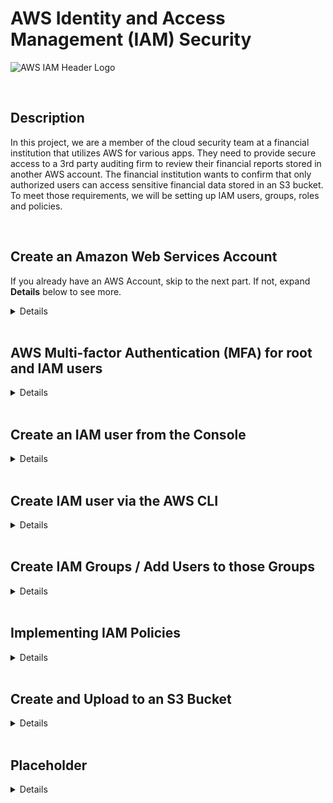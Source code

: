 # AWS Identity and Access Management (IAM) Security

![AWS IAM Header Logo](https://github.com/Manny-D/AWS-Security-Identity-and-Access-Management-IAM-/assets/99146530/64c5255b-957d-4136-9356-f5427f9ce4a4)

<br>

## Description 

In this project, we are a member of the cloud security team at a financial institution that utilizes AWS for various apps. They need to provide secure access to a 3rd party auditing firm to review their financial reports stored in another AWS account. The financial institution wants to confirm that only authorized users can access sensitive financial data stored in an S3 bucket. To meet those requirements, we will be setting up IAM users, groups, roles and policies. 

<br>

## Create an Amazon Web Services Account

If you already have an AWS Account, skip to the next part. If not, expand <b>Details</b> below to see more.
<details>
<summary>Details</summary>
 
<br>  

If you do not already have an AWS account, navigate to the following page to create one [https://aws.amazon.com/free](https://aws.amazon.com/free) and click on either Complete Signup or Create a Free Account.

![AWS Sign Up](https://github.com/Manny-D/Virtual-Private-Cloud-VPC/assets/99146530/60c3c592-9e8a-44d5-a7c8-74284d8cdc30)

When on the <b>Contact Information</b> page, select <b>Personal</b> for the Account type.
 
![Account Type](https://github.com/Manny-D/Virtual-Private-Cloud-VPC/assets/99146530/feaadbb9-de42-4ebb-b6c0-6901c0337891)

<b>Note</b>: you will be prompted to enter in credit card info. This is for identity verification and the card will only be charged if you exceed the Free Tier limits.

![CC](https://github.com/Manny-D/Virtual-Private-Cloud-VPC/assets/99146530/d31dd4ae-82db-4079-bdd0-c69649451c52)

Next you will be prompted to confirm your identity via a SMS code, then will be taken to the <b>Select a support plan</b> page, leave it at <b>Basic support - Free</b> and click <b>Complete sign up</b>.

![Free Tier](https://github.com/Manny-D/Virtual-Private-Cloud-VPC/assets/99146530/81256aff-4cfc-4697-8334-2cef1eef592c)

Sign up completed! Click on <b>Go to the AWS Management Console</b>.

![Sign up congrats](https://github.com/Manny-D/Virtual-Private-Cloud-VPC/assets/99146530/d60ae22b-4e1d-4235-9b3d-f30a36ec67aa)

Login to the AWS Management Console using the (default) <b>Root user</b> option. 

![Root user](https://github.com/Manny-D/Virtual-Private-Cloud-VPC/assets/99146530/f25d606b-96dd-42d9-85b3-a845951d3244)
</details>

<br>

## AWS Multi-factor Authentication (MFA) for root and IAM users

<details>
<summary>Details</summary>

<br>

When creating a new AWS account, the intial user provsioned is the root user. It is a best practice to not use this account for daily tasks because if it gets compromised, you will likely loose access to the account, among other things! We should create another user with full admin privileges. However, for the purposes of this section of the project, we will continue using the root user and secure it with another of layer of protection by enabling AWS MFA. 

<br>

Start by clicking on your Account name (towards the top right) -> click on <b>Security credentials</b>:

![Security credentials](https://github.com/Manny-D/AWS-Security-Identity-and-Access-Management-IAM-/assets/99146530/8349a51b-6ca5-42aa-bb16-199ee1bfaf87)

Click <b>Assign MFA</b>:

![Assign MFA](https://github.com/Manny-D/AWS-Security-Identity-and-Access-Management-IAM-/assets/99146530/e52a2f1c-2f33-467f-bcbd-696b8065b4e3)

Enter a <b>Device name</b> - ex. AWSIAMProject

![Select MFA device](https://github.com/Manny-D/AWS-Security-Identity-and-Access-Management-IAM-/assets/99146530/c21095d3-a549-440c-98f2-db5c4b456049)

In the next section, <b>MFA device</b>, leave it at <b>Authenticator app</b> and click <b>Next</b>. 

![MFA Device](https://github.com/Manny-D/AWS-Security-Identity-and-Access-Management-IAM-/assets/99146530/d4967607-6ffa-4717-a20b-f023a315eee2)

On the <b>Set up device</b> page:

![Authenticator app](https://github.com/Manny-D/AWS-Security-Identity-and-Access-Management-IAM-/assets/99146530/34365c25-9891-4804-9dbf-48bd41596b1d)

- If you don't have an authenticator app, click on the [See a list of compatible applications](https://aws.amazon.com/iam/features/mfa/?audit=2019q1) link to obtain one.
- Click on <b>Show secret key</b> and scan the QR code that appears with the app you're using.
- The app provides codes one at a time. Enter the first one in the <b>MFA code 1</b> field.
- When it updates, enter the new one in the <b>MFA code 2</b> field.
- Press <b>Add MFA</b>. 

All set.

![My security credentials](https://github.com/Manny-D/AWS-Security-Identity-and-Access-Management-IAM-/assets/99146530/1db7ecc7-6574-4721-829d-9f836b4a81f4)

Now logout of your account, then log back in to test AWS MFA with your root user account. 

![MFA code login](https://github.com/Manny-D/AWS-Security-Identity-and-Access-Management-IAM-/assets/99146530/e79d5910-1968-4a3c-916c-7ba5608837ed)

</details>
 
<br>  

## Create an IAM user from the Console

<details>
<summary>Details</summary>

<br>

To align with the best security practice of least privilege, we will now create an IAM user with admin privileges to use for the remainder of the project, instead of the root user. 

<br>

From the AWS Console search bar, type IAM and click on <b>IAM</b>.

![IAM Service](https://github.com/Manny-D/Identity-and-Access-Management-IAM-Security/assets/99146530/a355e551-3137-43ee-bdd8-8437a58984a0)

This account doesn't have any users yet. So lets add one.

![IAM Dashboard](https://github.com/Manny-D/Identity-and-Access-Management-IAM-Security/assets/99146530/8392686f-a336-4dbc-9154-de2ccd759886)

On the left pane, under <b>Access management</b>, click on <b>Users</b> and on the next page, click on <b>Create user</b>.

![Create user](https://github.com/Manny-D/Identity-and-Access-Management-IAM-Security/assets/99146530/1fb7daef-a7d0-40c0-b1fc-6ab0f48be16b)

On the <b>Specify user details</b> page, under <b>User details</b>, do the following:

![Specifiy User Details ](https://github.com/Manny-D/Identity-and-Access-Management-IAM-Security/assets/99146530/5bfd13f7-82f4-432f-a5fd-5369476b891a)

- <b>User name</b>: <b>SecurityTeamAdmin</b>
- <b>Provide user access to to the AWS Management Console - optional</b>: tick the box
- <b>Are you providing console access to a person?</b>: tick the <b>I want to create an IAM user</b> radio button
- <b>Console password</b>: (create a password and take note of it)
- <b>User must create a new password at next sign-in - Recommended</b>: uncheck this box
     - this is a best practice and should be used under normal circumstances
- Click <b>Next</b>

<br>

On the <b>Set permissions</b> page, tick the <b>Attach policies directly</b> radio button.

![Set permissions](https://github.com/Manny-D/Identity-and-Access-Management-IAM-Security/assets/99146530/a5da3735-87e8-426c-82dd-00ec3fa5ab56)

Under <b>Permissions policies</b>, select the following:
- <b>AdministratorAccess</b>

![Admin Access](https://github.com/Manny-D/Identity-and-Access-Management-IAM-Security/assets/99146530/a16b9791-5a82-490b-af23-20961f516022)

- <b>AWSAccountManagementFullAccess</b> and <b>IAMUserChangePassword</b> (it's faster to search for and add them), then click <b>Next</b>.

![AWS Account Mgmt Full Access](https://github.com/Manny-D/Identity-and-Access-Management-IAM-Security/assets/99146530/d4266e98-c03f-4c23-afd8-8ccb0cb1f052)

Review your settings and click <b>Create user</b>.

![Review and create user](https://github.com/Manny-D/Identity-and-Access-Management-IAM-Security/assets/99146530/d37df096-e9a0-4a73-be7d-6016ed782fdc)

Once created, be sure to note the <b>Console sign-in URL</b>, as we'll be using this to login to the AWS Console moving forward.  

![User created](https://github.com/Manny-D/Identity-and-Access-Management-IAM-Security/assets/99146530/56f8c6a4-faab-4adf-81e5-2757d279fc83)

Test the login of the new IAM user to confirm it's working.

![IAM user test login](https://github.com/Manny-D/Identity-and-Access-Management-IAM-Security/assets/99146530/eca22b59-8c09-4e7d-81b2-4542eb625a6f)

Once logged in, you should notice the user name has changed (see top right of the AWS Console).

![IAM user closeup](https://github.com/Manny-D/Identity-and-Access-Management-IAM-Security/assets/99146530/b82791fb-fd66-48ad-a164-9b9a14acb0a9)

![New IAM user login](https://github.com/Manny-D/Identity-and-Access-Management-IAM-Security/assets/99146530/18437b17-96d6-45cb-952f-c69b83ce0c85)



<br>

</details>
 
<br>

## Create IAM user via the AWS CLI

<details>
<summary>Details</summary>

<br>

In this section we, will be using the AWS CLI via our own computer. For the purposes of this project, we will not cover the install process, but you can find instructions on Amazon's site located [here](https://docs.aws.amazon.com/cli/latest/userguide/getting-started-install.html).

In order to utilize the AWS CLI, we need to create <b>Access keys</b> to send programmatic calls from our computer. 

<b>Note 1</b>: You can only have a maximum of 2 access keys at a time. <br>
<b>Note 2</b>: It's against best practice to create access keys via the root account. 

<br>

### Create Access Keys

From the AWS console, click on your login name (towards the top right) -> click on <b>Security credentials</b>.

![Security credentials 2](https://github.com/Manny-D/Identity-and-Access-Management-IAM-Security/assets/99146530/a708be3c-e955-45a9-a203-4d88f4594b22)

Scroll down to <b>Access keys</b> and click <b>Create access key</b>.

![Access keys](https://github.com/Manny-D/Identity-and-Access-Management-IAM-Security/assets/99146530/0abf5180-1181-4ef1-ac42-1c9848e96adc)

On the <b>Access key best practices & alternatives</b> page under <b>Use case</b>, do the following:
  
![Create access key](https://github.com/Manny-D/Identity-and-Access-Management-IAM-Security/assets/99146530/85a57373-fc5d-4702-9e87-e6b7d2e95aa9)

- Tick the <b>Command Line Interface (CLI)</b>.
- Put a check in <b>I understand the above recommendation and want to proceed to create an access key</b>.
- Click <b>Next</b>.

<br>

For <b>Set description tag - optional</b>, you can skip, or enter <b>For CLI access</b>, then click <b>Create access key</b>.

![Tag](https://github.com/Manny-D/Identity-and-Access-Management-IAM-Security/assets/99146530/f896c206-6bb4-433c-a34f-7382a4ed0a60)

Document both keys, as you will not be able to retrieve them after seeing them here. <br> 
You may want to download the .csv file for safe keeping. <br>
Once you have both keys saved somewhere, click <b>Done</b>. 

![Access key](https://github.com/Manny-D/Identity-and-Access-Management-IAM-Security/assets/99146530/8e3c80e8-06f5-4d9a-b4ae-191ca479eba5)

<br>

### Create Users

Open your computer's CLI and lets check to confirm the installed AWS CLI Version, enter:

```
aws --version
```

<b>Note</b>: I am using a Mac, so my screenshots are in iTerm2.

![AWS Version](https://github.com/Manny-D/Identity-and-Access-Management-IAM-Security/assets/99146530/1470e505-d9e0-4450-9da7-009a3249f54e)

To access the SecurityTeamAdmin account via the CLI, we need to configure it using the <b>Access keys</b> created above. 

```
aws configure
```

Grab those keys and in your CLI, do the following:

![aws configure](https://github.com/Manny-D/Identity-and-Access-Management-IAM-Security/assets/99146530/4a13f6bf-6ab1-4c19-a05d-1689de5c621f)

- <b>AWS Access Key ID</b> and <b>AWS Secret Access Key</b>: Copy / Paste the keys when prompted.
- <b>Default region name</b>: To check, via the AWS Console, click on the State to the left of your account and you'll see it listed.
   - eg. US East (N. Virginia) <b>us-east-1</b>
- <b>Default output [text]</b>: Type <b>text</b>

<br>

Now let's create some users! Enter the following to create a user:

```
aws iam create-user --user-name (enter username here)
```

Try the above for the users: Matt, Sarah and Deborah.

![Create users](https://github.com/Manny-D/Identity-and-Access-Management-IAM-Security/assets/99146530/c2f7f019-a9cc-43b1-8c42-fd3335838489)

Go back to the <b>AWS Console</b> in your browser to confirm they were created. Navigate to <b>IAM</b>, under <b>Access Management</b>, click on <b>Users</b>.

![User in AWS IAM Users](https://github.com/Manny-D/Identity-and-Access-Management-IAM-Security/assets/99146530/2b55cb05-e203-4671-8b28-77a6d4ab1316)

</details>
 
<br>


## Create IAM Groups / Add Users to those Groups

<details>
<summary>Details</summary>

<br>

Utilizing IAM groups allows easy management of users' permissions. Users assigned to an IAM group automatically inherit the permissions of the group. 

<br>

### Create IAM Group via the Console

From the IAM Dashboard, under <b>Access management</b> -> click on <b>User groups</b> -> click <b>Create group</b>.

![image](https://github.com/Manny-D/Identity-and-Access-Management-IAM-Security/assets/99146530/5a06eee5-e692-4652-ada4-761b183289c5)

Under <b>Name the group</b>, name it <b>AdminGroup</b> and add <b>Deborah</b> and <b>SecurityTeamAdmin</b>.

![Create user group](https://github.com/Manny-D/Identity-and-Access-Management-IAM-Security/assets/99146530/fb002267-c570-43d8-b366-2ad23fad61de)

Under <b>Attach permissions policies - Optional</b>: 

![Attach perm policies](https://github.com/Manny-D/Identity-and-Access-Management-IAM-Security/assets/99146530/5a1407c2-6b71-4276-90e8-67a0bd399f85)

- Search for / put a check mark next to the </b>AdministratorAccess Policy name</b>.
- Click <b>Create user group</b>.

<br>

Once created, click on <b>View group</b> or the <b>Group name</b> to view more details. 

![User group created](https://github.com/Manny-D/Identity-and-Access-Management-IAM-Security/assets/99146530/344b447c-f4bc-492c-aedc-0885d810c2ad)

![Group Summary](https://github.com/Manny-D/Identity-and-Access-Management-IAM-Security/assets/99146530/3c75772c-6cdd-4978-95c5-3cb372d0d3ea)

If you recall, we created Deborah via the AWS CLI, so she had no permissions assigned. 

Since we added her to a group, she should inherit the group's permissions. Click on her name to confirm.

![Deborah Summary](https://github.com/Manny-D/Identity-and-Access-Management-IAM-Security/assets/99146530/d3c2c31e-4836-46c5-98c0-4c7fe85e6808)

<br>

### Create IAM Group via AWS CLI

Let's create a group via the CLI that will have access to S3 buckets. 

First let's create the group using the following.

```
aws iam create-group --group-name CloudSecurityTeam
```

![CST creation in AWS CLI](https://github.com/Manny-D/Identity-and-Access-Management-IAM-Security/assets/99146530/e78eeccc-b249-4bd4-9f05-47bfc47affdc)

From the IAM Dashboard, under <b>Access management</b> -> <b>User groups</b> -> we should see <b>CloudSecurityTeam</b> but there are errors! 

![CloudSecurityTeam Group](https://github.com/Manny-D/Identity-and-Access-Management-IAM-Security/assets/99146530/4bbec405-25e3-4cf5-b11c-e796e08ace3f)

This is because we haven't assigned any Users nor Permissions as of yet. 

<br>

To take care of that, we'll add Matt and Sarah to that group via the AWS CLI using:

```
aws iam add-user-to-group --group-name CloudSecurityTeam --user-name (enter username here)
```

![CLI add users to CST group](https://github.com/Manny-D/Identity-and-Access-Management-IAM-Security/assets/99146530/d4d610e9-63e2-4283-9001-6fc8ec0d4b51)

Check the IAM Dashboard again under <b>Access management</b> -> <b>User groups</b> -> we should see <b>CloudSecurityTeam</b> now has 2 members.

![CST Members](https://github.com/Manny-D/Identity-and-Access-Management-IAM-Security/assets/99146530/bca38037-f687-4641-8e29-d79e29b7d842)

Click on <b>CloudSecurityTeam Group name</b> to confirm.

![CST Summary Members](https://github.com/Manny-D/Identity-and-Access-Management-IAM-Security/assets/99146530/c0706cc9-c3d9-4a63-8a1a-a60c682326dc)

<br>

Finally, we'll attach the S3 Full Access policy to this group. We need the policy's <b>Amazon Resource Name (ARN)</b>, which is the resource's unique identifier in AWS. 

To do this, go back to the IAM Dashboard and navigate to <b>Access management</b> -> <b>Policies</b> -> filter by / search for <b>S3FullAccess</b>. 

![S3 Policy](https://github.com/Manny-D/Identity-and-Access-Management-IAM-Security/assets/99146530/a6722d2a-913a-4933-8e56-99914c422369)

Click on <b>AmazonS3FullAccess</b> and copy the displayed <b>ARN</b>. 

![S3 ARN](https://github.com/Manny-D/Identity-and-Access-Management-IAM-Security/assets/99146530/dd732a6c-5613-4575-9641-03fe688f7ce6)

With that in mind, use the following command in your CLI:

```
aws iam attach-group-policy --group-name CloudSecurityTeam --policy-arn "arn:aws:iam::aws:policy/AmazonS3FullAccess"
```

![S3 ARN CLI](https://github.com/Manny-D/Identity-and-Access-Management-IAM-Security/assets/99146530/b16656af-ba2b-4941-94ee-71e8fe34982e)

Check the IAM Dashboard again under <b>Access management</b> -> <b>User groups</b> -> check the <b>CloudSecurityTeam User group</b>. You may need to refresh them.

![CST Permission assigned](https://github.com/Manny-D/Identity-and-Access-Management-IAM-Security/assets/99146530/f23d1b00-503d-4674-98ff-2ab8772a6b4a)

Click the <b>CloudSecurityTeam Group name</b> -> <b>Permissions</b> tab -> <b>Permissions policies</b>.

Confirm the <b>AmazonS3FullAccess Policy name</b> appears. You may need to refresh for it to appear.  

![CST Summary Perm Pol](https://github.com/Manny-D/Identity-and-Access-Management-IAM-Security/assets/99146530/cc27a5d1-aa9c-4360-bb56-d2124e06bdd6)

</details>

<br>

## Implementing IAM Policies

<details>
<summary>Details</summary>

<br>

<b>IAM Policies</b> define access permissions in AWS. For more granular control, you can create <b>Customer-managed</b> policies which are written in Java-Script Object Notation (JSON). If you are not familiar with JSON, you can create them via the visual editor. 

In this section, we'll be creating a <b>Customer-managed</b> policy that allows Read only for IAM.

<br>

In the IAM Dashboard under <b>Access management</b> -> click <b>Policies</b> -> <b>Create Policy</b>.

![Create policy](https://github.com/Manny-D/Identity-and-Access-Management-IAM-Security/assets/99146530/48ae69da-3b19-4877-acc4-187df4785475)

We'll utilize the <b>Visual</b> editor here. Under <b>Service</b> select <b>IAM</b>.

![Specify permissions - IAM](https://github.com/Manny-D/Identity-and-Access-Management-IAM-Security/assets/99146530/8f506c0c-d72c-4d84-9319-28ab89971071)

Under the <b>Actions allowed</b> section that appears, expand <b>Read</b> and add a check to <b>All read actions</b>.

![Access level](https://github.com/Manny-D/Identity-and-Access-Management-IAM-Security/assets/99146530/3fefd9bd-0746-4787-b191-7e3d369647e0)

In the <b>Resources</b> section that appears, we can be specific on which resource(s) we want to grant Read access to. 

![Resources - Specific](https://github.com/Manny-D/Identity-and-Access-Management-IAM-Security/assets/99146530/7d16e95d-2adf-4674-8ae8-f40c7fe38ebb)

If you're curious as to what the JSON code looks like, scroll back to the top and click on <b>JSON</b>.

![Resources - JSON ex](https://github.com/Manny-D/Identity-and-Access-Management-IAM-Security/assets/99146530/766fc13c-0d3d-4ca4-b1b4-14a9866acf29)

Click the <b>Visual</b> button again -> scroll back down to the <b>Resources</b> section -> tick the <b>All</b> radio button -> click <b>Next</b>.

![Resources - All](https://github.com/Manny-D/Identity-and-Access-Management-IAM-Security/assets/99146530/6c4821fe-2ab8-4988-86d1-f51ad6fc5d33)

On the <b>Review and create</b> page, under <b>Policy details</b>, do the following:  

![Policy - Review and create](https://github.com/Manny-D/Identity-and-Access-Management-IAM-Security/assets/99146530/a83d3ed5-b6b2-487e-a25a-9a87521d2451)

- <b>Policy name</b>: <b>IAMReadPolicy</b>
- <b>Description - optional</b>: <b>Read access to IAM</b>
- Scroll down and click on <b>Create policy</b> (not pictured)

<br>

Once created, on the <b>Policies</b> page -> click <b>Filter by Type</b> -> select <b>Customer managed</b>.

![Post Policy Creation - Filter by Type](https://github.com/Manny-D/Identity-and-Access-Management-IAM-Security/assets/99146530/4897fe30-b0ec-41ba-ab64-2f6d29a26fe0)

The <b>IAMReadPolicy</b> should be listed -> click radio button to the left of it -> click <b>Actions</b> and select Attach. 

![Action Attach](https://github.com/Manny-D/Identity-and-Access-Management-IAM-Security/assets/99146530/4c006da6-f729-4b51-82fb-6dab1f6892ab)

On the <b>Attach as a permissions policy</b> page, under <b>IAM Entities</b>, select <b>CloudSecurityTeam</b> -> click <b>Attach policy</b>

![Attach as a permissions policy](https://github.com/Manny-D/Identity-and-Access-Management-IAM-Security/assets/99146530/c0802646-68d1-4829-9b4b-3887fa103d63)

Let's confirm it was attached to the <b>CloudSecurityTeam</b> group. 

In the IAM Dashboard under <b>Access management</b> -> click <b>User groups</b> -> click <b>CloudSecurityTeam</b>.

![Confirm Policy Attached](https://github.com/Manny-D/Identity-and-Access-Management-IAM-Security/assets/99146530/e02ff7d0-6cbe-47b3-b45f-5e6a3f264c24)

Click on the <b>Permissions</b> tab. 

![IAMReadPolicy added](https://github.com/Manny-D/Identity-and-Access-Management-IAM-Security/assets/99146530/53cf6de3-394a-4961-85ac-17f571955879)

Now, in addition to the <b>AmazonS3FullAccess</b> policy added earlier, we should now see the <b>Customer-managed</b> policy (<b>IAMReadPolicy</b>) we just created / attached!

</details>

<br>

## Create and Upload to an S3 Bucket

<details>
<summary>Details</summary>

<br>

A Simple Storage Service (S3) bucket is a container for objects stored in Amazon. Any number of objects can be stored in a bucket and you can have up to 100 buckets in your account. 

<br>

From the AWS Console search bar, search for s3 and click on <b>S3</b>.

![Search S3](https://github.com/Manny-D/Identity-and-Access-Management-IAM-Security/assets/99146530/9490ee47-e6b2-4937-b3f7-2cfd9dd4cc28)

Click on <b>Create bucket</b>.

![Create bucket](https://github.com/Manny-D/Identity-and-Access-Management-IAM-Security/assets/99146530/546c85cd-7fc1-46bc-af86-3f27215453b7)

Under <b>General configuration</b>, do the following: 

![Bucket Name](https://github.com/Manny-D/Identity-and-Access-Management-IAM-Security/assets/99146530/506fa220-fd45-4a45-adcb-08c1e4526fe4)

- <b>Bucket name</b>: (enter a unique name)
- Leave all remaining section settings at their defaults
- Scroll down and click <b>Create bucket</b> (not pictured)

<br>

Once created, click on the bucket <b>Name</b>.

![S3 Bucket](https://github.com/Manny-D/Identity-and-Access-Management-IAM-Security/assets/99146530/c6849ad8-e284-4d7f-a19e-2b7567ede1d3)

Click up <b>Upload</b>.

![Upload](https://github.com/Manny-D/Identity-and-Access-Management-IAM-Security/assets/99146530/7b2f98e9-87fc-4ff2-968e-dbd2ec985818)

Click <b>Add files</b> -> select any files you want to test with.

![Add files](https://github.com/Manny-D/Identity-and-Access-Management-IAM-Security/assets/99146530/a082bf13-887f-4c6e-b589-2c52630cdb70)

Confirm your selected files are visible under <b>Files and folders</b> -> click <b>Upload</b>.

![Uploaded files](https://github.com/Manny-D/Identity-and-Access-Management-IAM-Security/assets/99146530/4eb8cd39-a2be-4045-ba57-7206efbf6dc9)

Great work!

![Upload successful](https://github.com/Manny-D/Identity-and-Access-Management-IAM-Security/assets/99146530/9f0c2956-4a9f-439f-adaf-a3a7a14de11f)


</details>

<br>

## Placeholder

<details>
<summary>Details</summary>

<br>

</details>
 
<br>
